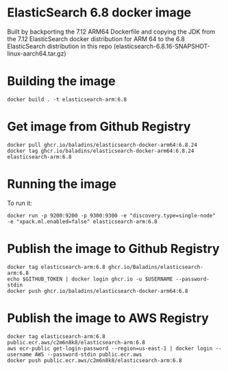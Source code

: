 # ElasticSearch 6.8 docker image

Built by backporting the 7.12 ARM64 Dockerfile and copying the JDK from the 7.12 ElasticSearch docker distribution for ARM 64 to the 6.8 ElasticSearch distribution in this repo (elasticsearch-6.8.16-SNAPSHOT-linux-aarch64.tar.gz)

# Building the image
```
docker build . -t elasticsearch-arm:6.8
```

# Get image from Github Registry
```
docker pull ghcr.io/baladins/elasticsearch-docker-arm64:6.8.24
docker tag ghcr.io/baladins/elasticsearch-docker-arm64:6.8.24 elasticsearch-arm:6.8
```

# Running the image
To run it:

```
docker run -p 9200:9200 -p 9300:9300 -e "discovery.type=single-node"  -e "xpack.ml.enabled=false" elasticsearch-arm:6.8
```

# Publish the image to Github Registry
```
docker tag elasticsearch-arm:6.8 ghcr.io/Baladins/elasticsearch-arm:6.8
echo $GITHUB_TOKEN | docker login ghcr.io -u $USERNAME --password-stdin
docker push ghcr.io/baladins/elasticsearch-docker-arm64:6.8
```

# Publish the image to AWS Registry
```
docker tag elasticsearch-arm:6.8 public.ecr.aws/c2m6n8k8/elasticsearch-arm:6.8
aws ecr-public get-login-password --region=us-east-1 | docker login --username AWS --password-stdin public.ecr.aws
docker push public.ecr.aws/c2m6n8k8/elasticsearch-arm:6.8
```
